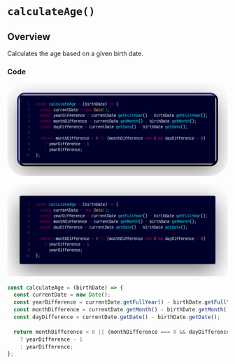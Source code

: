 # `calculateAge()`

## Overview

Calculates the age based on a given birth date.

### Code

<img src="../snapshots/calculateAge.png" style="box-sizing:border-box;border:1px solid ck;border-radius:40px;outline-width:4px;outline-color:#113;outline-style:outset;outline-offset:-26px;">

![A screenshot of the titular code snippet in my development environment.](../snapshots/calculateAge.png)

```js
const calculateAge = (birthDate) => {
  const currentDate = new Date();
  const yearDifference = currentDate.getFullYear() - birthDate.getFullYear();
  const monthDifference = currentDate.getMonth() - birthDate.getMonth();
  const dayDifference = currentDate.getDate() - birthDate.getDate();

  return monthDifference < 0 || (monthDifference === 0 && dayDifference < 0)
    ? yearDifference - 1
    : yearDifference;
};
```
